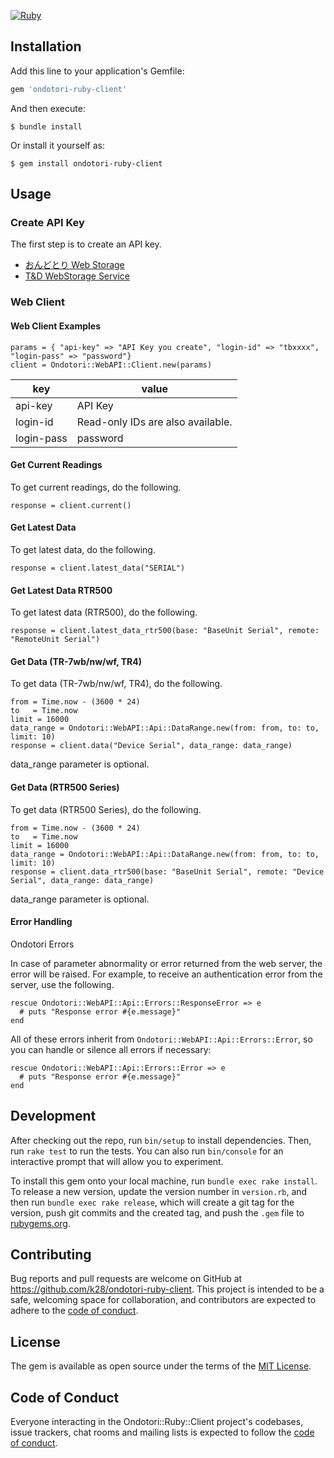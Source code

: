 [![Ruby](https://github.com/k28/ondotori-ruby-client/actions/workflows/main.yml/badge.svg)](https://github.com/k28/ondotori-ruby-client/actions/workflows/main.yml)

## Installation

Add this line to your application's Gemfile:

```ruby
gem 'ondotori-ruby-client'
```

And then execute:

    $ bundle install

Or install it yourself as:

    $ gem install ondotori-ruby-client

## Usage

### Create API Key

The first step is to create an API key.

- [おんどとり Web Storage](https://ondotori.webstorage.jp/account/create-apikey.php)
- [T&D WebStorage Service](https://www.webstorage-service.com/account/create-apikey.php)

### Web Client

#### Web Client Examples

```
params = { "api-key" => "API Key you create", "login-id" => "tbxxxx", "login-pass" => "password"}
client = Ondotori::WebAPI::Client.new(params)
```

| key        | value                             |
|------------|-----------------------------------|
| api-key    | API Key                           |
| login-id   | Read-only IDs are also available. |
| login-pass | password                          |


#### Get Current Readings

To get current readings, do the following.

```
response = client.current()
```
#### Get Latest Data

To get latest data, do the following.

```
response = client.latest_data("SERIAL")
```

#### Get Latest Data RTR500

To get latest data (RTR500), do the following.

```
response = client.latest_data_rtr500(base: "BaseUnit Serial", remote: "RemoteUnit Serial")
```

#### Get Data (TR-7wb/nw/wf, TR4)

To get data (TR-7wb/nw/wf, TR4), do the following.

```
from = Time.now - (3600 * 24)
to   = Time.now
limit = 16000
data_range = Ondotori::WebAPI::Api::DataRange.new(from: from, to: to, limit: 10)
response = client.data("Device Serial", data_range: data_range)
```
data_range parameter is optional.

#### Get Data (RTR500 Series)

To get data (RTR500 Series), do the following.

```
from = Time.now - (3600 * 24)
to   = Time.now
limit = 16000
data_range = Ondotori::WebAPI::Api::DataRange.new(from: from, to: to, limit: 10)
response = client.data_rtr500(base: "BaseUnit Serial", remote: "Device Serial", data_range: data_range)
```
data_range parameter is optional.

#### Error Handling

Ondotori Errors

In case of parameter abnormality or error returned from the web server, the error will be raised.
For example, to receive an authentication error from the server, use the following.
```
rescue Ondotori::WebAPI::Api::Errors::ResponseError => e
  # puts "Response error #{e.message}"
end
```
All of these errors inherit from `Ondotori::WebAPI::Api::Errors::Error`, so you can handle or silence all errors if necessary:
```
rescue Ondotori::WebAPI::Api::Errors::Error => e
  # puts "Response error #{e.message}"
end
```

## Development

After checking out the repo, run `bin/setup` to install dependencies. Then, run `rake test` to run the tests. You can also run `bin/console` for an interactive prompt that will allow you to experiment.

To install this gem onto your local machine, run `bundle exec rake install`. To release a new version, update the version number in `version.rb`, and then run `bundle exec rake release`, which will create a git tag for the version, push git commits and the created tag, and push the `.gem` file to [rubygems.org](https://rubygems.org).

## Contributing

Bug reports and pull requests are welcome on GitHub at https://github.com/k28/ondotori-ruby-client. This project is intended to be a safe, welcoming space for collaboration, and contributors are expected to adhere to the [code of conduct](https://github.com/[USERNAME]/ondotori-ruby-client/blob/master/CODE_OF_CONDUCT.md).

## License

The gem is available as open source under the terms of the [MIT License](https://opensource.org/licenses/MIT).

## Code of Conduct

Everyone interacting in the Ondotori::Ruby::Client project's codebases, issue trackers, chat rooms and mailing lists is expected to follow the [code of conduct](https://github.com/[USERNAME]/ondotori-ruby-client/blob/master/CODE_OF_CONDUCT.md).
